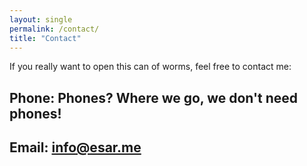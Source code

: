 ```yaml
---
layout: single
permalink: /contact/
title: "Contact"
---
```

If you really want to open this can of worms, feel free to contact me:

## Phone: Phones? Where we go, we don't need phones!
## Email: info@esar.me
